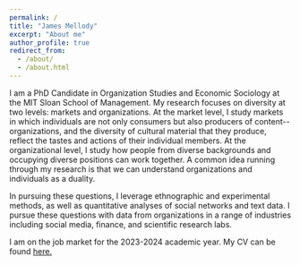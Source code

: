 ```yaml
---
permalink: /
title: "James Mellody"
excerpt: "About me"
author_profile: true
redirect_from: 
  - /about/
  - /about.html
---
```


I am a PhD Candidate in Organization Studies and Economic Sociology at the MIT Sloan School of Management. My research focuses on diversity at two levels: markets and organizations. At the market level, I study markets in which individuals are not only consumers but also producers of content--organizations, and the diversity of cultural material that they produce, reflect the tastes and actions of their individual members. At the organizational level, I study how people from diverse backgrounds and occupying diverse positions can work together. A common idea running through my research is that we can understand organizations and individuals as a duality.

In pursuing these questions, I leverage ethnographic and experimental methods, as well as quantitative analyses of social networks and text data. I pursue these questions with data from organizations in a range of industries including social media, finance, and scientific research labs.

I am on the job market for the 2023-2024 academic year. My CV can be found <a href="files/Mellody_CV_2023.pdf" target="_blank">here.</a>